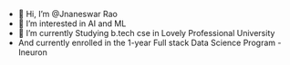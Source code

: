 - 👋 Hi, I’m @Jnaneswar Rao
- 👀 I’m interested in AI and ML
- 🌱 I’m currently Studying b.tech cse in Lovely Professional University
- And currently enrolled in the 1-year Full stack Data Science Program - Ineuron

